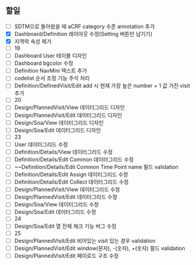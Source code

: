 ## 할일

- [ ] SDTM으로 돌아왔을 때 aCRF category 수준 annotation 추가
- [x] Dashboard/Definition 레이아웃 수정(Setting 버튼만 남기기)
- [x] 지역락 속성 제거
- [ ] 19
- [ ] Dashboard User 테이블 디자인 
- [ ] Dashboard bgcolor 수정
- [ ] Definition NavMini 텍스트 추가
- [ ] codelist 순서 조정 기능 주석 처리
- [ ] Definition/DefinedVisit/Edit add 시 현재 가장 높은 number + 1 값 가진 visit 추가
- [ ] 20
- [ ] Design/PlannedVisit/View 데이터그리드 디자인
- [ ] Design/PlannedVisit/Edit 데이터그리드 디자인
- [ ] Design/Soa/View 데이터그리드 디자인
- [ ] Design/Soa/Edit 데이터그리드 디자인
- [ ] 23
- [ ] User 데이터그리드 수정
- [ ] Definition/Details/View 데이터그리드 수정
- [ ] Definition/Details/Edit Common 데이터그리드 수정
- [ ] ~~Definition/Details/Edit Common Time Point name 필드 validation
- [ ] Definition/Details/Edit Assign 데이터그리드 수정
- [ ] Definition/Details/Edit Collect 데이터그리드 수정
- [ ] Design/PlannedVisit/View 데이터그리드 수정
- [ ] Design/PlannedVisit/Edit 데이터그리드 수정
- [ ] Design/Soa/View 데이터그리드 수정
- [ ] Design/Soa/Edit 데이터그리드 수정
- [ ] 24
- [ ] Design/Soa/Edit 열 전체 체크 기능 버그 수정
- [ ] 25
- [ ] Design/PlannedVisit/Edit 비어있는 visit 있는 경우 validation
- [ ] Design/PlannedVisit/Edit window(문자), -(숫자), +(숫자) 필드 validation
- [ ] Design/PlannedVisit/Edit 페이로드 구조 수정